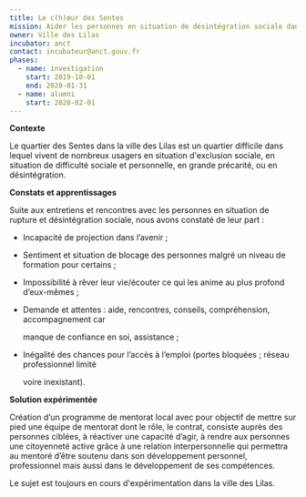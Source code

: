 ```yaml
---
title: Le c(h)œur des Sentes
mission: Aider les personnes en situation de désintégration sociale dans les quartiers
owner: Ville des Lilas
incubator: anct
contact: incubateur@anct.gouv.fr
phases:
  - name: investigation
    start: 2019-10-01
    end: 2020-01-31
  - name: alumni
    start: 2020-02-01
---
```

**Contexte**

Le quartier des Sentes dans la ville des Lilas est un quartier difficile dans lequel vivent de nombreux usagers en situation d'exclusion sociale, en situation de difficulté sociale et personnelle, en grande précarité, ou en désintégration. 



**Constats et apprentissages**

Suite aux entretiens et rencontres avec les personnes en situation de rupture et désintégration sociale, nous avons constaté de leur part :

* Incapacité de projection dans l’avenir ;
* Sentiment et situation de blocage des personnes malgré un niveau de formation pour certains ;
* Impossibilité à rêver leur vie/écouter ce qui les anime au plus profond d’eux-mêmes ;
* Demande et attentes : aide, rencontres, conseils, compréhension, accompagnement car

  manque de confiance en soi, assistance ;
* Inégalité des chances pour l’accès à l’emploi (portes bloquées ; réseau professionnel limité

  voire inexistant). 

**Solution expérimentée** 

Création d’un programme de mentorat local avec pour objectif de mettre sur pied une équipe de mentorat dont le rôle, le contrat, consiste auprès des personnes ciblées, à réactiver une capacité d’agir, à rendre aux personnes une citoyenneté active grâce à une relation interpersonnelle qui permettra au mentoré d’être soutenu dans son développement personnel, professionnel mais aussi dans le développement de ses compétences.

Le sujet est toujours en cours d'expérimentation dans la ville des Lilas.